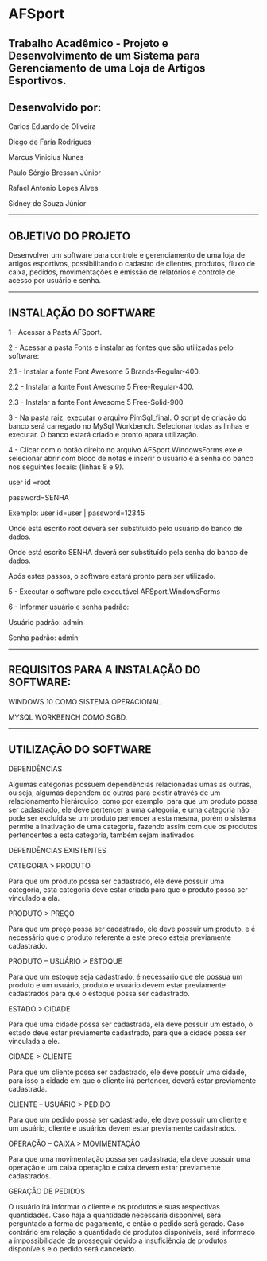# AFSport
Trabalho Acadêmico - Projeto e Desenvolvimento de um Sistema para Gerenciamento de uma Loja de Artigos Esportivos.
----------------------------------------------------------------------------------------------------------------------------------------

Desenvolvido por: 
----------------------------------------------------------------------------------------------------------------------------------------
Carlos Eduardo de Oliveira

Diego de Faria Rodrigues

Marcus Vinicius Nunes

Paulo Sérgio Bressan Júnior

Rafael Antonio Lopes Alves

Sidney de Souza Júnior

----------------------------------------------------------------------------------------------------------------------------------------
OBJETIVO DO PROJETO
----------------------------------------------------------------------------------------------------------------------------------------
Desenvolver um software para controle e gerenciamento de uma loja de artigos esportivos, possibilitando o cadastro de clientes, produtos, fluxo de caixa, pedidos, movimentações e emissão de relatórios e controle de acesso por usuário e senha. 

----------------------------------------------------------------------------------------------------------------------------------------
INSTALAÇÃO DO SOFTWARE
----------------------------------------------------------------------------------------------------------------------------------------
1 -  Acessar a Pasta AFSport.

2 -  Acessar a pasta Fonts e instalar as fontes que são utilizadas pelo software:

2.1	- Instalar a fonte Font Awesome 5 Brands-Regular-400.

2.2	- Instalar a fonte Font Awesome 5 Free-Regular-400.

2.3	- Instalar a fonte Font Awesome 5 Free-Solid-900.

3 - Na pasta raiz, executar o arquivo PimSql_final. O script de criação do banco será carregado no MySql Workbench. Selecionar todas as linhas e executar. O banco estará criado e pronto apara utilização.

4 - Clicar com o botão direito no arquivo AFSport.WindowsForms.exe e selecionar abrir com bloco de notas e inserir o usuário e a senha do banco nos seguintes locais: (linhas 8 e 9).

user id =root

password=SENHA

Exemplo: user id=user | password=12345

Onde está escrito root deverá ser substituido pelo usuário do banco de dados.

Onde está escrito SENHA deverá ser substituído pela senha do banco de dados.

Após estes passos, o software estará pronto para ser utilizado.

5	- Executar o software pelo executável AFSport.WindowsForms

6	- Informar usuário e senha padrão:

Usuário padrão: admin

Senha padrão: admin

----------------------------------------------------------------------------------------------------------------------------------------

REQUISITOS PARA A INSTALAÇÃO DO SOFTWARE:
----------------------------------------------------------------------------------------------------------------------------------------
WINDOWS 10 COMO SISTEMA OPERACIONAL.

MYSQL WORKBENCH COMO SGBD.

----------------------------------------------------------------------------------------------------------------------------------------
UTILIZAÇÃO DO SOFTWARE
----------------------------------------------------------------------------------------------------------------------------------------
DEPENDÊNCIAS

Algumas categorias possuem dependências relacionadas umas as outras, ou seja, algumas dependem de outras para existir através de um relacionamento hierárquico, como por exemplo: para que um produto possa ser cadastrado, ele deve pertencer a uma categoria, e uma categoria não pode ser excluída se um produto pertencer a esta mesma, porém o sistema permite a inativação de uma categoria, fazendo assim com que os produtos pertencentes a esta categoria, também sejam inativados.

DEPENDÊNCIAS EXISTENTES

CATEGORIA > PRODUTO

Para que um produto possa ser cadastrado, ele deve possuir uma categoria, esta categoria deve estar criada para que o produto possa ser vinculado a ela.

PRODUTO > PREÇO

Para que um preço possa ser cadastrado, ele deve possuir um produto, e é necessário que o produto referente a este preço esteja previamente cadastrado.

PRODUTO – USUÁRIO > ESTOQUE

Para que um estoque seja cadastrado, é necessário que ele possua um produto e um usuário, produto e usuário devem estar previamente cadastrados para que o estoque possa ser cadastrado.

ESTADO > CIDADE

Para que uma cidade possa ser cadastrada, ela deve possuir um estado, o estado deve estar previamente cadastrado, para que a cidade possa ser vinculada a ele.

CIDADE > CLIENTE

Para que um cliente possa ser cadastrado, ele deve possuir uma cidade, para isso a cidade em que o cliente irá pertencer, deverá estar previamente cadastrada.

CLIENTE – USUÁRIO > PEDIDO

Para que um pedido possa ser cadastrado, ele deve possuir um cliente e um usuário, cliente e usuários devem estar previamente cadastrados.

OPERAÇÃO – CAIXA > MOVIMENTAÇÃO

Para que uma movimentação possa ser cadastrada, ela deve possuir uma operação e um caixa operação e caixa devem estar previamente cadastrados.

GERAÇÃO DE PEDIDOS

O usuário irá informar o cliente e os produtos e suas respectivas quantidades. Caso haja a quantidade necessária disponível, será perguntado a forma de pagamento, e então o pedido será gerado. Caso contrário em relação a quantidade de produtos disponíveis, será informado a impossibilidade de prosseguir devido a insuficiência de produtos disponíveis e o pedido será cancelado.
